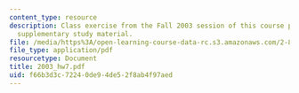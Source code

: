 ```yaml
---
content_type: resource
description: Class exercise from the Fall 2003 session of this course provided as
  supplementary study material.
file: /media/https%3A/open-learning-course-data-rc.s3.amazonaws.com/2-800-tribology-fall-2004/f66b3d3c72240de94de52f8ab4f97aed_2003_hw7.pdf
file_type: application/pdf
resourcetype: Document
title: 2003_hw7.pdf
uid: f66b3d3c-7224-0de9-4de5-2f8ab4f97aed
---
```

